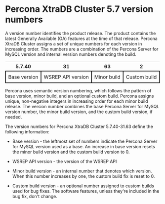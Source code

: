 # Percona XtraDB Cluster 5.7 version numbers

A version number identifies the product release. The product contains the latest Generally Available (GA) features at the time of that release. Percona XtraDB Cluster assigns a set of unique numbers for each version in increasing order. The numbers are a combination of the Percona Server for MySQL version and internal version numbers denoting the build.

<style>
    table {
        border-collapse: collapse;
        width=100%;
    }
    table td {
        border: 2px solid black;
        padding: 8px;
        text-align: center;
    }
    tr:nth-child(even){
        background-color:#f5f5f5
    }
</style>

| 5.7.40| 31 | 63 | 2 |
|---|---|---|---|
| Base version | WSREP API version | Minor build | Custom build |

Percona uses semantic version numbering, which follows the pattern of base version, minor build, and an optional custom build. Percona assigns unique, non-negative integers in increasing order for each minor build release. The version number combines the base Percona Server for MySQL version number, the minor build version, and the custom build version, if needed.

The version numbers for Percona XtraDB Cluster 5.7.40-31.63 define the following information:

* Base version - the leftmost set of numbers indicate the Percona Server for MySQL version used as a base. An increase in base version resets the minor build version and the custom build version to 0.

* WSREP API version - the version of the WSREP API

* Minor build version - an internal number that denotes which version. When this number increases by one, the custom build fix is reset to 0.

* Custom build version - an optional number assigned to custom builds used for bug fixes. The software features, unless they're included in the bug fix, don't change.
